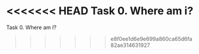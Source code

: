 <<<<<<< HEAD
Task 0. Where am i?
=======
Task 0. Where am I? 
>>>>>>> e8f0ee1d6e9e699a860ca65d6fa82ae314631927
